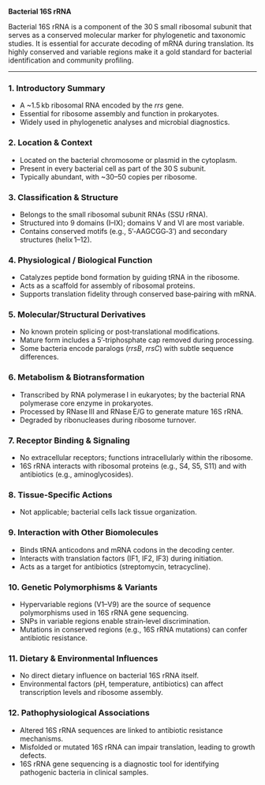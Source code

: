 **Bacterial 16S rRNA**  

Bacterial 16S rRNA is a component of the 30 S small ribosomal subunit that serves as a conserved molecular marker for phylogenetic and taxonomic studies. It is essential for accurate decoding of mRNA during translation. Its highly conserved and variable regions make it a gold standard for bacterial identification and community profiling.

---

### 1. Introductory Summary  
- A ~1.5 kb ribosomal RNA encoded by the *rrs* gene.  
- Essential for ribosome assembly and function in prokaryotes.  
- Widely used in phylogenetic analyses and microbial diagnostics.

### 2. Location & Context  
- Located on the bacterial chromosome or plasmid in the cytoplasm.  
- Present in every bacterial cell as part of the 30 S subunit.  
- Typically abundant, with ~30–50 copies per ribosome.

### 3. Classification & Structure  
- Belongs to the small ribosomal subunit RNAs (SSU rRNA).  
- Structured into 9 domains (I–IX); domains V and VI are most variable.  
- Contains conserved motifs (e.g., 5′‑AAGCGG‑3′) and secondary structures (helix 1–12).

### 4. Physiological / Biological Function  
- Catalyzes peptide bond formation by guiding tRNA in the ribosome.  
- Acts as a scaffold for assembly of ribosomal proteins.  
- Supports translation fidelity through conserved base‑pairing with mRNA.

### 5. Molecular/Structural Derivatives  
- No known protein splicing or post‑translational modifications.  
- Mature form includes a 5′‑triphosphate cap removed during processing.  
- Some bacteria encode paralogs (*rrsB*, *rrsC*) with subtle sequence differences.

### 6. Metabolism & Biotransformation  
- Transcribed by RNA polymerase I in eukaryotes; by the bacterial RNA polymerase core enzyme in prokaryotes.  
- Processed by RNase III and RNase E/G to generate mature 16S rRNA.  
- Degraded by ribonucleases during ribosome turnover.

### 7. Receptor Binding & Signaling  
- No extracellular receptors; functions intracellularly within the ribosome.  
- 16S rRNA interacts with ribosomal proteins (e.g., S4, S5, S11) and with antibiotics (e.g., aminoglycosides).

### 8. Tissue‑Specific Actions  
- Not applicable; bacterial cells lack tissue organization.

### 9. Interaction with Other Biomolecules  
- Binds tRNA anticodons and mRNA codons in the decoding center.  
- Interacts with translation factors (IF1, IF2, IF3) during initiation.  
- Acts as a target for antibiotics (streptomycin, tetracycline).

### 10. Genetic Polymorphisms & Variants  
- Hypervariable regions (V1–V9) are the source of sequence polymorphisms used in 16S rRNA gene sequencing.  
- SNPs in variable regions enable strain‑level discrimination.  
- Mutations in conserved regions (e.g., 16S rRNA mutations) can confer antibiotic resistance.

### 11. Dietary & Environmental Influences  
- No direct dietary influence on bacterial 16S rRNA itself.  
- Environmental factors (pH, temperature, antibiotics) can affect transcription levels and ribosome assembly.

### 12. Pathophysiological Associations  
- Altered 16S rRNA sequences are linked to antibiotic resistance mechanisms.  
- Misfolded or mutated 16S rRNA can impair translation, leading to growth defects.  
- 16S rRNA gene sequencing is a diagnostic tool for identifying pathogenic bacteria in clinical samples.
